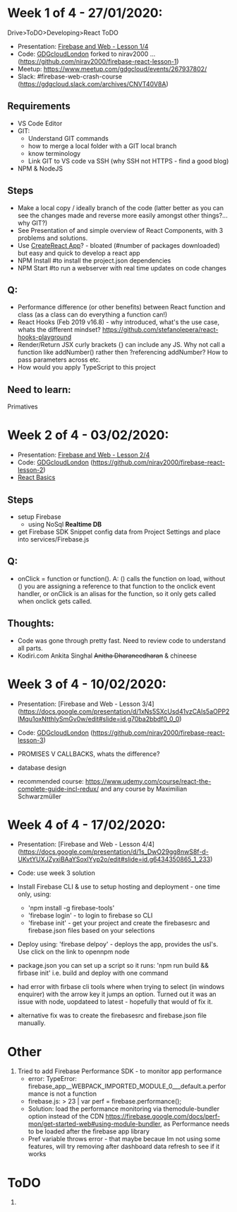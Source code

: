 # Week 1 of 4 - 27/01/2020: #
Drive>ToDO>Developing>React ToDO
- Presentation: [Firebase and Web - Lesson 1/4](https://docs.google.com/presentation/d/1qTWzDzPWebHGzehsDGVwbjIDUcGxNELm7DrzB5HnbDs/edit#slide=id.g76a2e46570_0_4)
- Code: [GDGcloudLondon](https://github.com/gdgcloudlondon/firebase-react-lesson-1) forked to nirav2000 ... (https://github.com/nirav2000/firebase-react-lesson-1)
- Meetup: https://www.meetup.com/gdgcloud/events/267937802/
- Slack: #firebase-web-crash-course (https://gdgcloud.slack.com/archives/CNVT40V8A)

## Requirements ##
- VS Code Editor
- GIT: 
    - Understand GIT commands
    - how to merge a local folder with a GIT local branch
    - know terminology
    - Link GIT to VS code va SSH (why SSH not HTTPS - find a good blog)
- NPM & NodeJS

## Steps ##
- Make a local copy  / ideally branch of the code (latter better as you can see the changes made and reverse more easily amongst other things?... why GIT?)
- See Presentation of and simple overview of React Components, with 3 problems and solutions.
- Use [CreateReact App](https://reactjs.org/docs/create-a-new-react-app.html#create-react-app)? - bloated (#number of packages downloaded) but easy and quick to develop a react app
- NPM Install #to install the project.json dependencies
- NPM Start #to run a webserver with real time updates on code changes

## Q: ##
- Performance difference (or other benefits) between React function and class (as a class can do everything a function can!)
- React Hooks (Feb 2019 v16.8) - why introduced, what's the use case, whats the different mindset? https://github.com/stefanolepera/react-hooks-playground
- Render/Return JSX curly brackets {} can include any JS. Why not call a function like addNumber() rather then ?referencing addNumber? How to pass parameters across etc.
- How would you apply TypeScript to this project



## Need to learn: ##

Primatives


# Week 2 of 4 - 03/02/2020: #
- Presentation: [Firebase and Web - Lesson 2/4](https://docs.google.com/presentation/d/1SH-_Wm9wdwfUoJjIFQiyJYyOOXWE3LlFuNVZM2add58/edit#slide=id.g6434350865_1_233)
- Code: [GDGcloudLondon](https://github.com/gdgcloudlondon/firebase-react-lesson-2) (https://github.com/nirav2000/firebase-react-lesson-2)
- [React Basics](https://github.com/stefanolepera/react-basic)

## Steps ##
- setup Firebase
    - using NoSql **Realtime DB**
- get Firebase SDK Snippet config data from Project Settings and place into services/Firebase.js

## Q: ##
- onClick = function or function(). A: () calls the function on load, without () you are assigning a reference to that function to the onclick event handler, or onClick is an alisas for the function, so it only gets called when onclick gets called.

## Thoughts: ##
- Code was gone through pretty fast.  Need to review code to understand all parts.
- Kodiri.com Ankita Singhal ~~Anitha Dharaneedharan~~ & chineese

# Week 3 of 4 - 10/02/2020: #
- Presentation: [Firebase and Web - Lesson 3/4] (https://docs.google.com/presentation/d/1xNs5SXcUsd41vzCAIs5aOPP2lMqu1oxNtthlySmGv0w/edit#slide=id.g70ba2bbdf0_0_0)
- Code: [GDGcloudLondon](https://github.com/gdgcloudlondon/firebase-react-lesson-3) (https://github.com/nirav2000/firebase-react-lesson-3)

- PROMISES V CALLBACKS, whats the difference?
- database design
- recommended course: https://www.udemy.com/course/react-the-complete-guide-incl-redux/ and any course by Maximilian Schwarzmüller

# Week 4 of 4 - 17/02/2020: #
- Presentation: [Firebase and Web - Lesson 4/4] (https://docs.google.com/presentation/d/1s_DwO29gg8nwS8f-d-UKvtYUXJZyxiBAaYSoxIYyp2o/edit#slide=id.g6434350865_1_233)
- Code: use week 3 solution

- Install Firebase CLI & use to setup hosting and deployment - one time only, using:
    - 'npm install -g firebase-tools'
    - 'firebase login' - to login to firebase so CLI 
    - 'firebase init' - get your project and create the firebasesrc and firebase.json files based on your selections
- Deploy using: 'firebase delpoy' - deploys the app, provides the usl's.  Use <CTRL> click on the link to opennpm node

- package.json you can set up a script so it runs: 'npm run build && firbase init' i.e. build and deploy with one command

- had error with firbase cli tools where when trying to select (in windows enquirer) with the arrow key it jumps an option. Turned out it was an issue with node, uopdateed to latest - hopefully that would of fix it.
- alternative fix was to create the firebasesrc and firebase.json file manually.


# Other #
1. Tried to add Firebase Performance SDK - to monitor app performance
    - error: TypeError: firebase_app__WEBPACK_IMPORTED_MODULE_0___default.a.performance is not a function
    - firebase.js: > 23 | var perf = firebase.performance();
    - Solution: load the performance monitoring via themodule-bundler option instead of the CDN https://firebase.google.com/docs/perf-mon/get-started-web#using-module-bundler, as Performance needs to be loaded after the firebase app library
    - Pref variable throws error - that maybe becaue Im not using some features, will try removing after dashboard data refresh to see if it works


# ToDO #
1. 